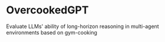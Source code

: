 # OvercookedGPT
Evaluate LLMs' ability of long-horizon reasoning in multi-agent environments based on gym-cooking
